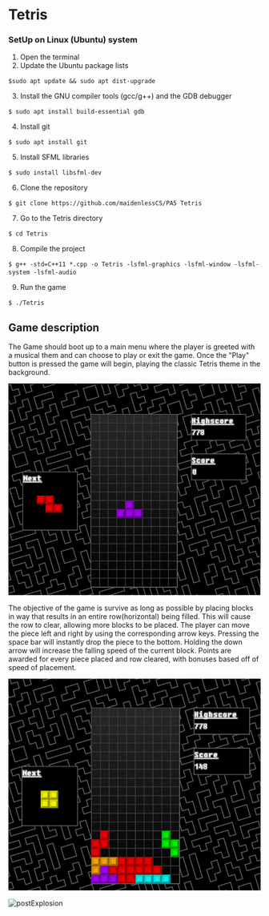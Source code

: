 # Tetris
### SetUp on Linux (Ubuntu) system
1. Open the terminal
2. Update the Ubuntu package lists 
```
$sudo apt update && sudo apt dist-upgrade
```
3. Install the GNU compiler tools (gcc/g++) and the GDB debugger
```
$ sudo apt install build-essential gdb
```
4. Install git
```
$ sudo apt install git
```
5. Install SFML libraries
```
$ sudo install libsfml-dev
```
6. Clone the repository
```
$ git clone https://github.com/maidenlessCS/PA5 Tetris
```
7. Go to the Tetris directory
```
$ cd Tetris
```
8. Compile the project
```
$ g++ -std=C++11 *.cpp -o Tetris -lsfml-graphics -lsfml-window -lsfml-system -lsfml-audio
```
9. Run the game
```
$ ./Tetris
```
## Game description
The Game should boot up to a main menu where the player is greeted with a musical them and can choose to play or exit the game.
Once the "Play" button is pressed the game will begin, playing the classic Tetris theme in the background.

![gameStart](ReadMeAssets/gameStart.png)

The objective of the game is survive as long as possible by placing blocks in way that results in an entire row(horizontal) being filled. This will cause the row to clear, allowing more blocks to be placed. The player can move the piece left and right by using the corresponding arrow keys. Pressing the space bar will instantly drop the piece to the bottom. Holding the down arrow will increase the falling speed of the current block. Points are awarded for every piece placed and row cleared, with bonuses based off of speed of placement.

![preExplosion](ReadMeAssets/preExplosion.png)

![postExplosion](ReadMeAssets/postExposion.png)